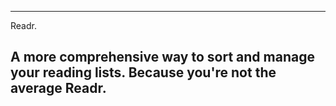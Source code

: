 ----------------------
Readr.

A more comprehensive way to sort and manage your reading lists. Because you're not the average Readr.
----------------------


